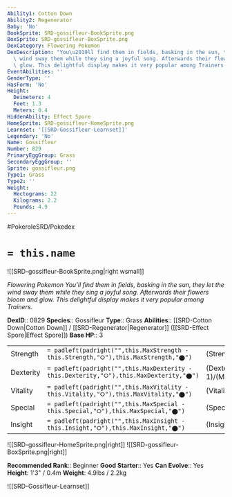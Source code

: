```yaml
---
Ability1: Cotton Down
Ability2: Regenerator
Baby: 'No'
BookSprite: SRD-gossifleur-BookSprite.png
BoxSprite: SRD-gossifleur-BoxSprite.png
DexCategory: Flowering Pokemon
DexDescription: "You\u2019ll find them in fields, basking in the sun, they let the\
  \ wind sway them while they sing a joyful song. Afterwards their flowers bloom and\
  \ glow. This delightful display makes it very popular among Trainers."
EventAbilities: ''
GenderType: ''
HasForm: 'No'
Height:
  Deimeters: 4
  Feet: 1.3
  Meters: 0.4
HiddenAbility: Effect Spore
HomeSprite: SRD-gossifleur-HomeSprite.png
Learnset: '[[SRD-Gossifleur-Learnset]]'
Legendary: 'No'
Name: Gossifleur
Number: 829
PrimaryEggGroup: Grass
SecondaryEggGroup: ''
Sprite: gossifleur.png
Type1: Grass
Type2: ''
Weight:
  Hectograms: 22
  Kilograms: 2.2
  Pounds: 4.9
---
```


#PokeroleSRD/Pokedex

# `= this.name`

![[SRD-gossifleur-BookSprite.png|right wsmall]]

*Flowering Pokemon*
*You’ll find them in fields, basking in the sun, they let the wind sway them while they sing a joyful song. Afterwards their flowers bloom and glow. This delightful display makes it very popular among Trainers.*

**DexID**:: 0829
**Species**:: Gossifleur
**Type**:: Grass
**Abilities**:: [[SRD-Cotton Down|Cotton Down]] / [[SRD-Regenerator|Regenerator]] ([[SRD-Effect Spore|Effect Spore]])
**Base HP**:: 3

|           |                                                                                        |                                          |
| --------- | -------------------------------------------------------------------------------------- | ---------------------------------------- |
| Strength  | `= padleft(padright("",this.MaxStrength - this.Strength,"⭘"),this.MaxStrength,"⬤")`    | (Strength::1)/(MaxStrength::3)   |
| Dexterity | `= padleft(padright("",this.MaxDexterity - this.Dexterity,"⭘"),this.MaxDexterity,"⬤")` | (Dexterity:: 1)/(MaxDexterity::2) |
| Vitality  | `= padleft(padright("",this.MaxVitality - this.Vitality,"⭘"),this.MaxVitality,"⬤")`    | (Vitality::2)/(MaxVitality::4)   |
| Special   | `= padleft(padright("",this.MaxSpecial - this.Special,"⭘"),this.MaxSpecial,"⬤")`       | (Special::1)/(MaxSpecial::3)     |
| Insight   | `= padleft(padright("",this.MaxInsight - this.Insight,"⭘"),this.MaxInsight,"⬤")`       | (Insight::2)/(MaxInsight::4)     |

![[SRD-gossifleur-HomeSprite.png|right]]
![[SRD-gossifleur-BoxSprite.png|right]]

**Recommended Rank**:: Beginner
**Good Starter**:: Yes
**Can Evolve**:: Yes
**Height**: 1'3" / 0.4m
**Weight**: 4.9lbs / 2.2kg

![[SRD-Gossifleur-Learnset]]